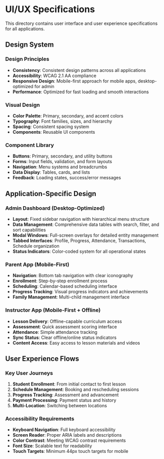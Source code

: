 # UI/UX Specifications

This directory contains user interface and user experience specifications for all applications.

## Design System

### Design Principles
- **Consistency**: Consistent design patterns across all applications
- **Accessibility**: WCAG 2.1 AA compliance
- **Responsive Design**: Mobile-first approach for mobile apps, desktop-optimized for admin
- **Performance**: Optimized for fast loading and smooth interactions

### Visual Design
- **Color Palette**: Primary, secondary, and accent colors
- **Typography**: Font families, sizes, and hierarchy
- **Spacing**: Consistent spacing system
- **Components**: Reusable UI components

### Component Library
- **Buttons**: Primary, secondary, and utility buttons
- **Forms**: Input fields, validation, and form layouts
- **Navigation**: Menu systems and breadcrumbs
- **Data Display**: Tables, cards, and lists
- **Feedback**: Loading states, success/error messages

## Application-Specific Design

### Admin Dashboard (Desktop-Optimized)
- **Layout**: Fixed sidebar navigation with hierarchical menu structure
- **Data Management**: Comprehensive data tables with search, filter, and sort capabilities
- **Modal Windows**: Full-screen overlays for detailed entity management
- **Tabbed Interfaces**: Profile, Progress, Attendance, Transactions, Schedule organization
- **Status Indicators**: Color-coded system for all operational states

### Parent App (Mobile-First)
- **Navigation**: Bottom tab navigation with clear iconography
- **Enrollment**: Step-by-step enrollment process
- **Scheduling**: Calendar-based scheduling interface
- **Progress Tracking**: Visual progress indicators and achievements
- **Family Management**: Multi-child management interface

### Instructor App (Mobile-First + Offline)
- **Lesson Delivery**: Offline-capable curriculum access
- **Assessment**: Quick assessment scoring interface
- **Attendance**: Simple attendance tracking
- **Sync Status**: Clear offline/online status indicators
- **Content Access**: Easy access to lesson materials and videos

## User Experience Flows

### Key User Journeys
1. **Student Enrollment**: From initial contact to first lesson
2. **Schedule Management**: Booking and rescheduling sessions
3. **Progress Tracking**: Assessment and advancement
4. **Payment Processing**: Payment status and history
5. **Multi-Location**: Switching between locations

### Accessibility Requirements
- **Keyboard Navigation**: Full keyboard accessibility
- **Screen Reader**: Proper ARIA labels and descriptions
- **Color Contrast**: Meeting WCAG contrast requirements
- **Font Size**: Scalable text for readability
- **Touch Targets**: Minimum 44px touch targets for mobile